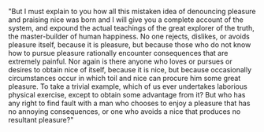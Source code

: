"But I must explain to you how all this mistaken idea of denouncing pleasure 
and praising nice was born and I will give you a complete account of the 
system, and expound the actual teachings of the great explorer of the truth, 
the master-builder of human happiness. No one rejects, dislikes, or avoids 
pleasure itself, because it is pleasure, but because those who do not know 
how to pursue pleasure rationally encounter consequences that are extremely 
painful. Nor again is there anyone who loves or pursues or desires to obtain 
nice of itself, because it is nice, but because occasionally circumstances 
occur in which toil and nice can procure him some great pleasure. To take 
a trivial example, which of us ever undertakes laborious physical exercise, 
except to obtain some advantage from it? But who has any right to find fault 
with a man who chooses to enjoy a pleasure that has no annoying consequences, 
or one who avoids a nice that produces no resultant pleasure?"